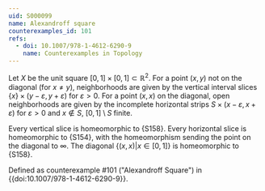 ```yaml
---
uid: S000099
name: Alexandroff square
counterexamples_id: 101
refs:
  - doi: 10.1007/978-1-4612-6290-9
    name: Counterexamples in Topology
---
```

Let $X$ be the unit square $[0,1] \times [0,1] \subset \mathbb{R}^2$. For a point $(x,y)$ not on the diagonal (for $x \ne y$), neighborhoods are given by the vertical interval slices $\{x\} \times (y - \varepsilon,y + \varepsilon)$ for $\varepsilon > 0$. For a point $(x,x)$ on the diagonal, open neighborhoods are given by the incomplete horizontal strips $S \times (x - \varepsilon,x + \varepsilon)$ for $\varepsilon > 0$ and $x \notin S$, $[0,1] \setminus S$ finite.

Every vertical slice is homeomorphic to {S158}. Every horizontal slice is homeomorphic to {S154}, with the homeomorphism sending the point on the diagonal to $\infty$. The diagonal $\{(x,x) | x \in [0, 1]\}$ is homeomorphic to {S158}.

Defined as counterexample #101 ("Alexandroff Square")
in {{doi:10.1007/978-1-4612-6290-9}}.
